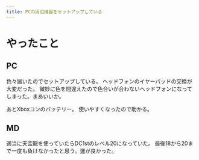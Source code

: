 ```yaml
---
title: PCの周辺機器をセットアップしている
---
```


# やったこと

## PC

色々届いたのでセットアップしている。
ヘッドフォンのイヤーパッドの交換が大変だった。
微妙に色を間違えたので色合いが合わないヘッドフォンになってしまった。まあいいか。

あとXboxコンのバッテリー。
使いやすくなったので助かる。

## MD

適当に天盃龍を使っていたらDC1stのレベル20になっていた。
最後18から20まで一度も負けなかったと思う。運が良かった。
